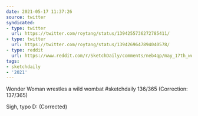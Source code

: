 ```yaml
---
date: 2021-05-17 11:37:26
source: twitter
syndicated:
- type: twitter
  url: https://twitter.com/roytang/status/1394255736272785411/
- type: twitter
  url: https://twitter.com/roytang/status/1394269647894040578/
- type: reddit
  url: https://www.reddit.com/r/SketchDaily/comments/neb4qp/may_17th_worried_woman_wrestles_with_wild_wombat/gyfrsm9/
tags:
- sketchdaily
- '2021'
---
```


Wonder Woman wrestles a wild wombat #sketchdaily 136/365 (Correction: 137/365)

Sigh, typo D: (Corrected)